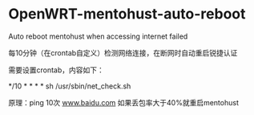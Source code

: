 # OpenWRT-mentohust-auto-reboot
Auto reboot mentohust when accessing internet failed

每10分钟（在crontab自定义）检测网络连接，在断网时自动重启锐捷认证

需要设置crontab，内容如下：

*/10 * * * * sh /usr/sbin/net_check.sh

原理：ping 10次 www.baidu.com 如果丢包率大于40%就重启mentohust

